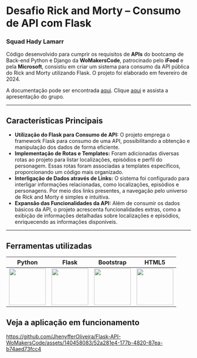 ﻿# Desafio Rick and Morty – Consumo de API com Flask
### Squad Hady Lamarr

Código desenvolvido para cumprir os requisitos de **APIs** do bootcamp de Back-end Python e Django da **WoMakersCode**, patrocinado pelo **iFood** e pela **Microsoft**, consistiu em criar um sistema para consumo da API pública do Rick and Morty utilizando Flask. O projeto foi elaborado em fevereiro de 2024.

A documentação pode ser encontrada [aqui](https://rickandmortyapi.com/documentation). Clique [aqui](https://drive.google.com/file/d/1UzRtdZsEWyIkwpr4PlfVkqo9_oyDqcVu/view) e assista a apresentação do grupo.

---

## Características Principais

+ **Utilização do Flask para Consumo de API:** O projeto emprega o framework Flask para consumo de uma API, possibilitando a obtenção e manipulação dos dados de forma eficiente.
+ **Implementação de Rotas e Templates:** Foram adicionadas diversas rotas ao projeto para listar localizações, episódios e perfil do personagem. Essas rotas foram associadas a templates específicos, proporcionando um código mais organizado.
+ **Interligação de Dados através de Links:** O sistema foi configurado para interligar informações relacionadas, como localizações, episódios e personagens. Por meio dos links presentes, a navegação pelo universo de Rick and Morty é simples e intuitiva.
+ **Expansão das Funcionalidades da API:** Além de consumir os dados básicos da API, o projeto acrescenta funcionalidades extras, como a exibição de informações detalhadas sobre localizações e episódios, enriquecendo as informações disponíveis.

---

## Ferramentas utilizadas

| Python | Flask | Bootstrap | HTML5 |  
| ------ | ----- | --------- | ----- | 
| <img src="https://s3.dualstack.us-east-2.amazonaws.com/pythondotorg-assets/media/files/python-logo-only.svg" width="100"> | <img src="https://cdn.freebiesupply.com/logos/large/2x/flask-logo-png-transparent.png" width="100"> | <img src="https://upload.wikimedia.org/wikipedia/commons/b/b2/Bootstrap_logo.svg" width="100"> | <img src="https://upload.wikimedia.org/wikipedia/commons/6/61/HTML5_logo_and_wordmark.svg" width="100"> |


## Veja a aplicação em funcionamento

https://github.com/JhenyfferOliveira/Flask-API-WoMakersCode/assets/140458083/52a281e4-177b-4820-87ea-b74aed73fcc4
